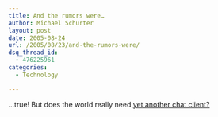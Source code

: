 ```yaml
---
title: And the rumors were…
author: Michael Schurter
layout: post
date: 2005-08-24
url: /2005/08/23/and-the-rumors-were/
dsq_thread_id:
  - 476225961
categories:
  - Technology

---
```

&#8230;true! But does the world really need [yet another chat client?][1]

 [1]: http://www.google.com/talk/